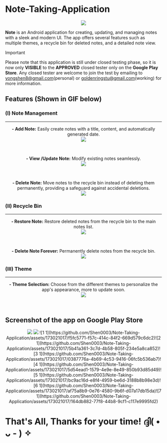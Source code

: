 # Note-Taking-Application
<p align = "center">
   <img src = "https://github.com/Shen0003/Note-Taking-Application/assets/173021017/4a2d21f1-6072-425f-af1c-ab809a0b4c4f"/>
</p>
   
**Note** is an Android application for creating, updating, and managing notes with a sleek and modern UI. The app offers several features such as multiple themes, a recycle bin for deleted notes, and a detailed note view.

> [!IMPORTANT]
> Please note that this application is still under closed testing phase, so it is now only **VISIBLE** to the **APPROVED** closed tester only on the **Google Play Store**.
> Any closed tester are welcome to join the test by emailing to yongshen8@gmail.com(personal) or goldenringstu@gmail.com(working) for more information.

## Features (Shown in GIF below)
### (I) Note Management
<hr>
<p align = "center">
   <b>- Add Note:</b> Easily create notes with a title, content, and automatically generated date.
   <br>
   <img src = "https://github.com/Shen0003/Note-Taking-Application/assets/173021017/c650e939-17e9-4ecc-bbcf-7cd110a24459"/>
</p>
<br>
<p align = "center"> 
   <b>- View /Update Note:</b> Modify existing notes seamlessly.
   <br>
   <img src = "https://github.com/Shen0003/Note-Taking-Application/assets/173021017/73e65834-86c1-44ce-be0d-8d0c7f3e215c"/>
</p>
<br>
<p align = "center"> 
   <b>- Delete Note:</b> Move notes to the recycle bin instead of deleting them permanently, providing a safeguard against accidental deletions.
   <br>
   <img src = "https://github.com/Shen0003/Note-Taking-Application/assets/173021017/0d9a59bb-4d0f-47dd-82cd-5f9d84a8d1ba"/>
</p>


### (II) Recycle Bin
<hr>
<p align = "center"> 
   <b>- Restore Note:</b> Restore deleted notes from the recycle bin to the main notes list.
   <br>
   <img src = "https://github.com/Shen0003/Note-Taking-Application/assets/173021017/f5258b24-64f3-43c1-b3d1-99324d79a082"/>
</p>
<br>
<p align = "center"> 
   <b>- Delete Note Forever:</b> Permanently delete notes from the recycle bin.
   <br>
   <img src = "https://github.com/Shen0003/Note-Taking-Application/assets/173021017/5f23b266-104a-4b57-8e4c-f35b343ef2f8"/>
</p>

### (III) Theme
<hr>
<p align = "center">
   <b>- Theme Selection:</b> Choose from the different themes to personalize the app's appearance, more to update soon.
   <br>
   <img src = "https://github.com/Shen0003/Note-Taking-Application/assets/173021017/6852708e-3289-4a60-884d-6591d1ed0bbf"/>  
   <br>
</p>

<br>

## Screenshot of the app on Google Play Store
<p align = "center">
   <img src = "https://github.com/Shen0003/Note-Taking-Application/assets/173021017/7665e276-25de-4f45-b4ef-80051b66314b"/>
   <img src = "https://github.com/Shen0003/Note-Taking-Application/assets/173021017/5b235817-1701-4c12-85a0-c7de5c84f006"/>
![1 1](https://github.com/Shen0003/Note-Taking-Application/assets/173021017/f5fc5771-f57c-414c-84f2-669d579c6dc2)![2 1](https://github.com/Shen0003/Note-Taking-Application/assets/173021017/5b41a361-3c7d-4b58-805f-234e5a8ca852)![3 1](https://github.com/Shen0003/Note-Taking-Application/assets/173021017/0387776a-4b69-4c53-9416-06fc5b536ab7)![4 1](https://github.com/Shen0003/Note-Taking-Application/assets/173021017/5d54ead1-1579-4e9e-8e49-850b93d85d49)![5 1](https://github.com/Shen0003/Note-Taking-Application/assets/173021017/bc9ac16d-e8f4-4959-be6d-3188b8b98e3d)![6 1](https://github.com/Shen0003/Note-Taking-Application/assets/173021017/af75a8b9-0e76-4580-9b6f-d07a17db15da)![7 1](https://github.com/Shen0003/Note-Taking-Application/assets/173021017/164db882-77f8-44b8-9cf1-c117e9995fd2)
</p>




# That's All, Thanks for your time! ദ്ദി( • ᴗ - ) ✧
